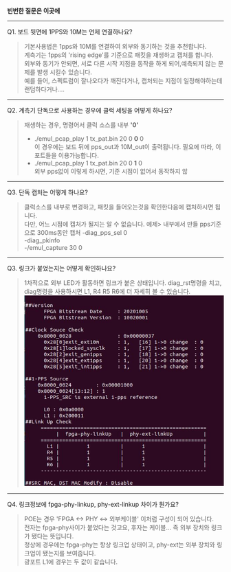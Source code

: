 **빈번한 질문은 이곳에**

***
Q1. 보드 뒷면에 1PPS와 10M는 언제 연결하나요?  
>기본사용법은 1pps와 10M를 연결하여 외부와 동기하는 것을 추천합니다.  
>계측기는 1pps의 'rising edge'를 기준으로 패킷을 재생하고 캡처를 합니다.  
>외부와 동기가 안되면, 서로 다른 시작 지점을 동작을 하게 되어,예측되지 않는 문제를 발생 시킬수 있습니다.  
>예를 들어, 스펙트럼이 잘나오다가 깨진다거나, 캡처되는 지점이 일정해야하는데 랜덤하다거나....    
  
***
Q2. 계측기 단독으로 사용하는 경우에 클럭 세팅을 어떻게 하나요?
>재생하는 경우, 명령어서 클럭 소스를 내부 **'0'** 
>- ./emul_pcap_play 1 tx_pat.bin 20 0 **0** 0  
>이 경우에는 보드 뒤에 pps_out과 10M_out이 출력됩니다. 필요에 따라, 이 포트들을 이용가능합니다.  
>- ./emul_pcap_play 1 tx_pat.bin 20 0 **1** 0   
>외부 pps없이 이렇게 하시면, 기준 시점이 없어서 동작하지 않


***
Q3. 단독 캡처는 어떻게 하나요?
>클럭소스를 내부로 변경하고, 패킷을 들어오는것을 확인한다음에 캡처하시면 됩니다.  
>다만, 어느 시점에 캡처가 될지는 알 수 없습니다.
>예제> 내부에서 만들 pps기준으로 300ms동안 캡처
>-diag_pps_sel 0   
>-diag_pkinfo  
>-/emul_capture 30 0  

***
Q3. 링크가 붙었는지는 어떻게 확인하나요?
>1차적으로 외부 LED가 활동하면 링크가 붙은 상태입니다.
>diag_rst명령을 치고, diag명령을 사용하시면 L1, R4 R5 R6에 더 자세히 볼 수 있습니다.
![diag명령그림](https://github.com/ymhan-erik/emul/blob/main/doc/pic/diag.jpg)

***
Q4. 링크정보에 fpga-phy-linkup, phy-ext-linkup 차이가 뭔가요?
> POE는 경우 'FPGA <-> PHY <-> 외부케이블' 이처럼 구성이 되어 있습니다.  
> 전자는 fpga-phy사이가 붙었다는 것고요, 후자는 케이블... 즉 외부 장치와 링크가 됐다는 뜻입니다.  
> 정상에 경우에는 fpga-phy는 항상 링크업 상태이고, phy-ext는 외부 장치와 링크업이 됐는지를 보여줍니다.  
> 광포트 L1에 경우는 두 값이 같습니다.  
